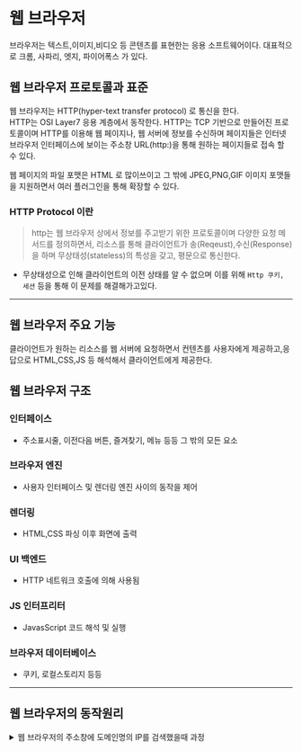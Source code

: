 # 웹 브라우저 

브라우저는 텍스트,이미지,비디오 등 콘텐츠를 표현한는 응용 소프트웨어이다. 대표적으로 
크롬, 사파리, 엣지, 파이어폭스 가 있다. 

## 웹 브라우저 프로토콜과 표준 
웹 브라우저는 HTTP(hyper-text transfer protocol) 로 통신을 한다. <br/>
HTTP는 OSI Layer7 응용 계층에서 동작한다. HTTP는 TCP 기반으로 만들어진 프로토콜이며 HTTP를 이용해 웹 페이지나, 웹 서버에 정보를 수신하며 페이지들은 인터넷 브라우저 인터페이스에 보이는 주소창 URL(http:)을 통해 원하는 페이지들로 접속 할 수 있다.

웹 페이지의 파일 포맷은 HTML 로 많이쓰이고 그 밖에 JPEG,PNG,GIF 이미지 포맷들을 지원하면서 여러 플러그인을 통해 확장할 수 있다. 

### HTTP Protocol 이란
>http는 웹 브라우저 상에서 정보를 주고받기 위한 프로토콜이며 다양한 요청 메서드를 정의하면서, 리소스를 통해 클라이언트가 송(Reqeust),수신(Response)을 하며 무상태성(stateless)의 특성을 갖고, 평문으로 통신한다.
- 무상태성으로 인해 클라이언트의 이전 상태를 알 수 없으며 이를 위해 `Http 쿠키, 세션` 등을 통해 이 문제를 해결해가고있다. 


---


## 웹 브라우저 주요 기능 
클라이언트가 원하는 리소스를 웹 서버에 요청하면서 컨텐츠를 사용자에게 제공하고,응답으로 HTML,CSS,JS 등 해석해서 클라이언트에게 제공한다.

## 웹 브라우저 구조 
### 인터페이스
- 주소표시줄, 이전다음 버튼, 즐겨찾기, 메뉴 등등 그 밖의 모든 요소 
### 브라우저 엔진
- 사용자 인터페이스 및 렌더링 엔진 사이의 동작을 제어 
###  렌더링
- HTML,CSS 파싱 이후 화면에 출력 
### UI 백엔드 
- HTTP 네트워크 호출에 의해 사용됨
### JS 인터프리터 
- JavasScript 코드 해석 및 실행
### 브라우저 데이터베이스 
- 쿠키, 로컬스토리지 등등 

___

## 웹 브라우저의 동작원리 
<details>
<summary>웹 브라우저의 주소창에 도메인명의 IP를 검색했을때 과정</summary>
<div markdown="1">

1. 웹 브라우저 통신규격에 맞게 http,https 프로토콜을 사용해서 도메인을 치고 엔터를 누를경우 
제일 먼저 웹 브라우저는 URL 을 통해 인터넷상에서의 연결할 서버를 파악하기 위해 웹 사이트를 호스팅하는 서버의 IP 주소를 알아낸 후 <strong><a href="https://github.com/jhva/tech-study/blob/main/network/dns.md" 
   target="_blank">DNS</a></strong> 작업을 수행 한다 . 
2. DNS 를 통해 IP 주소를 알게되었다면 이후 <strong><a href="https://github.com/jhva/tech-study/blob/main/network/TCP_3%20way%20handShake.md" target="_blank">TCP_3 Way 
   HandShake / TCP_4 Way HandShake </a></strong> 과정이 이루어진다. 
3. 이후 HTTP 요청을 하는데, 이때 HTTPS 가 설정이 되어있을경우 <strong><a href="https://github.com/jhva/web-tech/blob/main/network/SSL_HandShake.md" target="_blank">TLS/SSL HandShake </a></strong> 과정이 발생
4. 이후 받은 데이터를 통해서 정적 리소스,혹은 데이터들을 보여준다
   1. 이때 정적 리소스라하면 `HTML`,`CSS` 혹은 `JS` 등이 있을텐데, 전송받은 리소스들을 파싱하고 렌더링 하게 됨.

</div>


</details>


